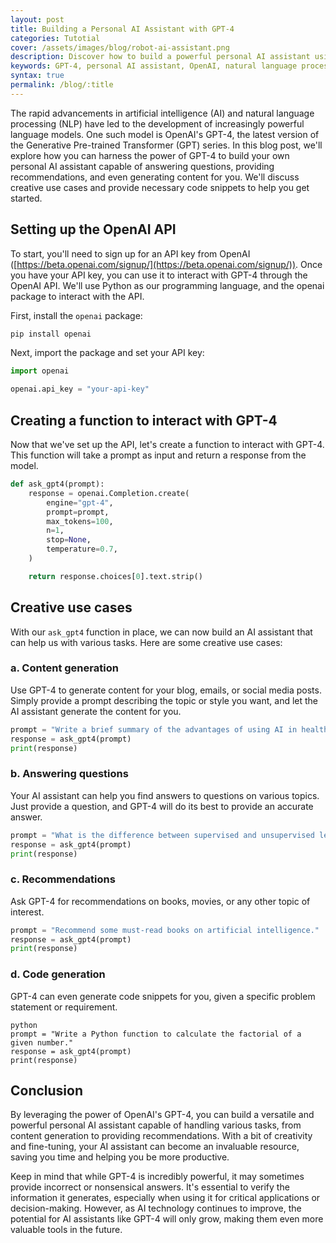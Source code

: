 ```yaml
---
layout: post
title: Building a Personal AI Assistant with GPT-4
categories: Tutotial
cover: /assets/images/blog/robot-ai-assistant.png
description: Discover how to build a powerful personal AI assistant using OpenAI's GPT-4. Learn creative use cases, from content generation to code generation, and enhance your productivity with this cutting-edge AI technology.
keywords: GPT-4, personal AI assistant, OpenAI, natural language processing, content generation, code generation, artificial intelligence, Python, AI use cases, AI in daily life, AI productivity
syntax: true
permalink: /blog/:title
---
```


The rapid advancements in artificial intelligence (AI) and natural language processing (NLP) have led to the development of increasingly powerful language models. One such model is OpenAI's GPT-4, the latest version of the Generative Pre-trained Transformer (GPT) series. In this blog post, we'll explore how you can harness the power of GPT-4 to build your own personal AI assistant capable of answering questions, providing recommendations, and even generating content for you. We'll discuss creative use cases and provide necessary code snippets to help you get started.

## Setting up the OpenAI API

To start, you'll need to sign up for an API key from OpenAI ([https://beta.openai.com/signup/](https://beta.openai.com/signup/)). Once you have your API key, you can use it to interact with GPT-4 through the OpenAI API. We'll use Python as our programming language, and the openai package to interact with the API.

First, install the `openai` package:

```bash
pip install openai
```
Next, import the package and set your API key:

```python
import openai

openai.api_key = "your-api-key"
```

## Creating a function to interact with GPT-4

Now that we've set up the API, let's create a function to interact with GPT-4. This function will take a prompt as input and return a response from the model.

```python
def ask_gpt4(prompt):
    response = openai.Completion.create(
        engine="gpt-4",
        prompt=prompt,
        max_tokens=100,
        n=1,
        stop=None,
        temperature=0.7,
    )

    return response.choices[0].text.strip()
```

## Creative use cases
With our `ask_gpt4` function in place, we can now build an AI assistant that can help us with various tasks. Here are some creative use cases:

### a. Content generation

Use GPT-4 to generate content for your blog, emails, or social media posts. Simply provide a prompt describing the topic or style you want, and let the AI assistant generate the content for you.

```python
prompt = "Write a brief summary of the advantages of using AI in healthcare."
response = ask_gpt4(prompt)
print(response)
```

### b. Answering questions

Your AI assistant can help you find answers to questions on various topics. Just provide a question, and GPT-4 will do its best to provide an accurate answer.

```python
prompt = "What is the difference between supervised and unsupervised learning?"
response = ask_gpt4(prompt)
print(response)
```

### c. Recommendations

Ask GPT-4 for recommendations on books, movies, or any other topic of interest.

```python
prompt = "Recommend some must-read books on artificial intelligence."
response = ask_gpt4(prompt)
print(response)
```

### d. Code generation

GPT-4 can even generate code snippets for you, given a specific problem statement or requirement.

```
python
prompt = "Write a Python function to calculate the factorial of a given number."
response = ask_gpt4(prompt)
print(response)
```

## Conclusion
By leveraging the power of OpenAI's GPT-4, you can build a versatile and powerful personal AI assistant capable of handling various tasks, from content generation to providing recommendations. With a bit of creativity and fine-tuning, your AI assistant can become an invaluable resource, saving you time and helping you be more productive.

Keep in mind that while GPT-4 is incredibly powerful, it may sometimes provide incorrect or nonsensical answers. It's essential to verify the information it generates, especially when using it for critical applications or decision-making. However, as AI technology continues to improve, the potential for AI assistants like GPT-4 will only grow, making them even more valuable tools in the future.
